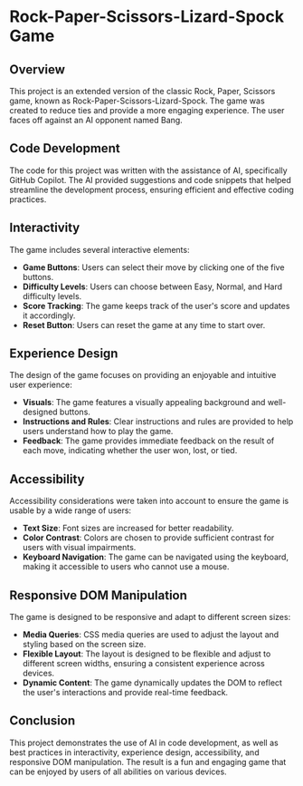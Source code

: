 # Rock-Paper-Scissors-Lizard-Spock Game

## Overview

This project is an extended version of the classic Rock, Paper, Scissors game, known as Rock-Paper-Scissors-Lizard-Spock. The game was created to reduce ties and provide a more engaging experience. The user faces off against an AI opponent named Bang.

## Code Development

The code for this project was written with the assistance of AI, specifically GitHub Copilot. The AI provided suggestions and code snippets that helped streamline the development process, ensuring efficient and effective coding practices.

## Interactivity

The game includes several interactive elements:
- **Game Buttons**: Users can select their move by clicking one of the five buttons.
- **Difficulty Levels**: Users can choose between Easy, Normal, and Hard difficulty levels.
- **Score Tracking**: The game keeps track of the user's score and updates it accordingly.
- **Reset Button**: Users can reset the game at any time to start over.

## Experience Design

The design of the game focuses on providing an enjoyable and intuitive user experience:
- **Visuals**: The game features a visually appealing background and well-designed buttons.
- **Instructions and Rules**: Clear instructions and rules are provided to help users understand how to play the game.
- **Feedback**: The game provides immediate feedback on the result of each move, indicating whether the user won, lost, or tied.

## Accessibility

Accessibility considerations were taken into account to ensure the game is usable by a wide range of users:
- **Text Size**: Font sizes are increased for better readability.
- **Color Contrast**: Colors are chosen to provide sufficient contrast for users with visual impairments.
- **Keyboard Navigation**: The game can be navigated using the keyboard, making it accessible to users who cannot use a mouse.

## Responsive DOM Manipulation

The game is designed to be responsive and adapt to different screen sizes:
- **Media Queries**: CSS media queries are used to adjust the layout and styling based on the screen size.
- **Flexible Layout**: The layout is designed to be flexible and adjust to different screen widths, ensuring a consistent experience across devices.
- **Dynamic Content**: The game dynamically updates the DOM to reflect the user's interactions and provide real-time feedback.

## Conclusion

This project demonstrates the use of AI in code development, as well as best practices in interactivity, experience design, accessibility, and responsive DOM manipulation. The result is a fun and engaging game that can be enjoyed by users of all abilities on various devices.
